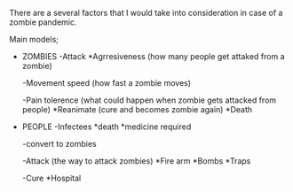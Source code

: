 There are a several factors that I would take into consideration in case of a zombie pandemic.

Main models;

- ZOMBIES
  -Attack
  \*Agrresiveness (how many people get attaked from a zombie)

  -Movement speed (how fast a zombie moves)

  -Pain tolerence (what could happen when zombie gets attacked from people)
  *Reanimate (cure and becomes zombie again)
  *Death

- PEOPLE
  -Infectees
  *death
  *medicine required

  -convert to zombies

  -Attack (the way to attack zombies)
  *Fire arm
  *Bombs
  \*Traps

  -Cure
  \*Hospital
